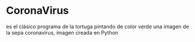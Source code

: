 # CoronaVirus
es el clásico programa de la tortuga pintando de color verde una imagen de la sepa coronavirus, imagen creada en Python
